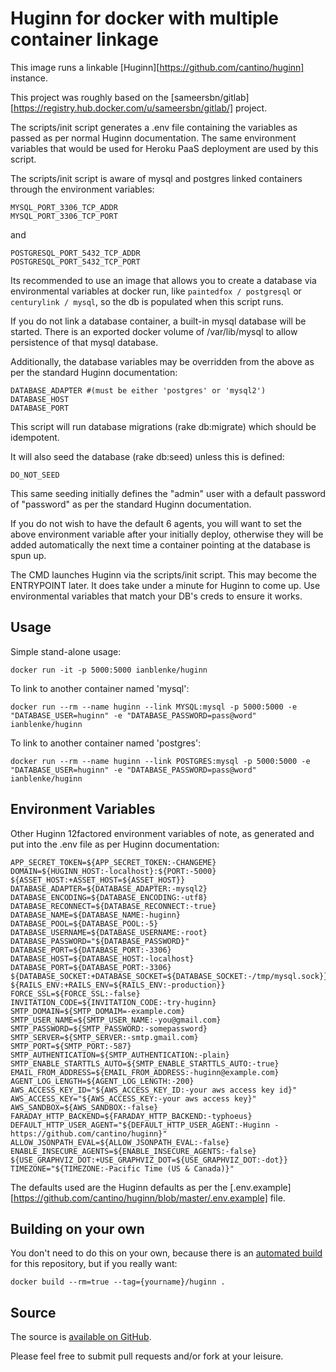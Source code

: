 Huginn for docker with multiple container linkage
=================================================

This image runs a linkable [Huginn][https://github.com/cantino/huginn] instance.

This project was roughly based on the [sameersbn/gitlab][https://registry.hub.docker.com/u/sameersbn/gitlab/] project.

The scripts/init script generates a .env file containing the variables as passed as per normal Huginn documentation.
The same environment variables that would be used for Heroku PaaS deployment are used by this script.

The scripts/init script is aware of mysql and postgres linked containers through the environment variables:

    MYSQL_PORT_3306_TCP_ADDR
    MYSQL_PORT_3306_TCP_PORT

and

    POSTGRESQL_PORT_5432_TCP_ADDR
    POSTGRESQL_PORT_5432_TCP_PORT

Its recommended to use an image that allows you to create a database via environmental variables at docker run, like `paintedfox / postgresql` or `centurylink / mysql`, so the db is populated when this script runs.

If you do not link a database container, a built-in mysql database will be started.
There is an exported docker volume of /var/lib/mysql to allow persistence of that mysql database.

Additionally, the database variables may be overridden from the above as per the standard Huginn documentation:

    DATABASE_ADAPTER #(must be either 'postgres' or 'mysql2')
    DATABASE_HOST
    DATABASE_PORT

This script will run database migrations (rake db:migrate) which should be idempotent.

It will also seed the database (rake db:seed) unless this is defined:

    DO_NOT_SEED

This same seeding initially defines the "admin" user with a default password of "password" as per the standard Huginn documentation.

If you do not wish to have the default 6 agents, you will want to set the above environment variable after your initially deploy, otherwise they will be added automatically the next time a container pointing at the database is spun up.

The CMD launches Huginn via the scripts/init script. This may become the ENTRYPOINT later.  It does take under a minute for Huginn to come up.  Use environmental variables that match your DB's creds to ensure it works.

## Usage

Simple stand-alone usage:

    docker run -it -p 5000:5000 ianblenke/huginn

To link to another container named 'mysql':

    docker run --rm --name huginn --link MYSQL:mysql -p 5000:5000 -e "DATABASE_USER=huginn" -e "DATABASE_PASSWORD=pass@word" ianblenke/huginn

To link to another container named 'postgres':

    docker run --rm --name huginn --link POSTGRES:mysql -p 5000:5000 -e "DATABASE_USER=huginn" -e "DATABASE_PASSWORD=pass@word" ianblenke/huginn

## Environment Variables

Other Huginn 12factored environment variables of note, as generated and put into the .env file as per Huginn documentation:

    APP_SECRET_TOKEN=${APP_SECRET_TOKEN:-CHANGEME}
    DOMAIN=${HUGINN_HOST:-localhost}:${PORT:-5000}
    ${ASSET_HOST:+ASSET_HOST=${ASSET_HOST}}
    DATABASE_ADAPTER=${DATABASE_ADAPTER:-mysql2}
    DATABASE_ENCODING=${DATABASE_ENCODING:-utf8}
    DATABASE_RECONNECT=${DATABASE_RECONNECT:-true}
    DATABASE_NAME=${DATABASE_NAME:-huginn}
    DATABASE_POOL=${DATABASE_POOL:-5}
    DATABASE_USERNAME=${DATABASE_USERNAME:-root}
    DATABASE_PASSWORD="${DATABASE_PASSWORD}"
    DATABASE_PORT=${DATABASE_PORT:-3306}
    DATABASE_HOST=${DATABASE_HOST:-localhost}
    DATABASE_PORT=${DATABASE_PORT:-3306}
    ${DATABASE_SOCKET:+DATABASE_SOCKET=${DATABASE_SOCKET:-/tmp/mysql.sock}}
    ${RAILS_ENV:+RAILS_ENV=${RAILS_ENV:-production}}
    FORCE_SSL=${FORCE_SSL:-false}
    INVITATION_CODE=${INVITATION_CODE:-try-huginn}
    SMTP_DOMAIN=${SMTP_DOMAIM=-example.com}
    SMTP_USER_NAME=${SMTP_USER_NAME:-you@gmail.com}
    SMTP_PASSWORD=${SMTP_PASSWORD:-somepassword}
    SMTP_SERVER=${SMTP_SERVER:-smtp.gmail.com}
    SMTP_PORT=${SMTP_PORT:-587}
    SMTP_AUTHENTICATION=${SMTP_AUTHENTICATION:-plain}
    SMTP_ENABLE_STARTTLS_AUTO=${SMTP_ENABLE_STARTTLS_AUTO:-true}
    EMAIL_FROM_ADDRESS=${EMAIL_FROM_ADDRESS:-huginn@example.com}
    AGENT_LOG_LENGTH=${AGENT_LOG_LENGTH:-200}
    AWS_ACCESS_KEY_ID="${AWS_ACCESS_KEY_ID:-your aws access key id}"
    AWS_ACCESS_KEY="${AWS_ACCESS_KEY:-your aws access key}"
    AWS_SANDBOX=${AWS_SANDBOX:-false}
    FARADAY_HTTP_BACKEND=${FARADAY_HTTP_BACKEND:-typhoeus}
    DEFAULT_HTTP_USER_AGENT="${DEFAULT_HTTP_USER_AGENT:-Huginn - https://github.com/cantino/huginn}"
    ALLOW_JSONPATH_EVAL=${ALLOW_JSONPATH_EVAL:-false}
    ENABLE_INSECURE_AGENTS=${ENABLE_INSECURE_AGENTS:-false}
    ${USE_GRAPHVIZ_DOT:+USE_GRAPHVIZ_DOT=${USE_GRAPHVIZ_DOT:-dot}}
    TIMEZONE="${TIMEZONE:-Pacific Time (US & Canada)}"

The defaults used are the Huginn defaults as per the [.env.example][https://github.com/cantino/huginn/blob/master/.env.example] file.

## Building on your own

You don't need to do this on your own, because there is an [automated build](https://registry.hub.docker.com/u/ianblenke/huginn/) for this repository, but if you really want:

    docker build --rm=true --tag={yourname}/huginn .

## Source

The source is [available on GitHub](https://github.com/ianblenke/docker-huginn/).

Please feel free to submit pull requests and/or fork at your leisure.


